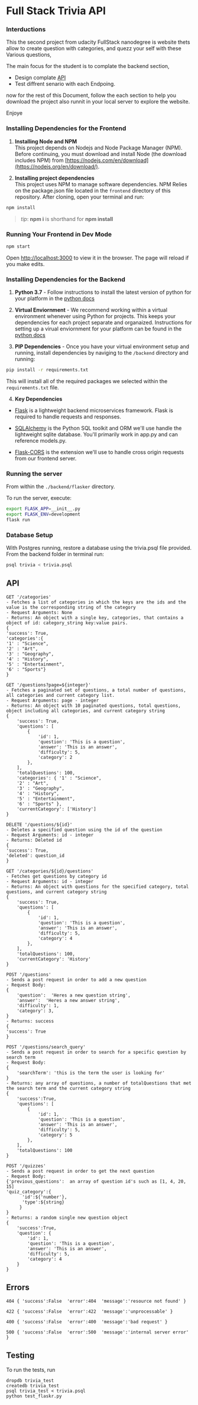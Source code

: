 # Full Stack Trivia API 

### Interductions

This the second project from udacity FullStack nanodegree is website thets allow to create question with categories,
and quezz your self with these Various questions,

The main focus for the student is to complate the backend section,
- Design complate [API](https://medium.com/swlh/the-flavours-of-apis-c13552799645)
- Test diffrent senario with each Endpoing.

now for the rest of this Document, follow the each section to help you download the project also runnit in your local server 
to explore the website. 

Enjoye 

### Installing Dependencies for the Frontend

1. **Installing Node and NPM**<br>
This project depends on Nodejs and Node Package Manager (NPM). Before continuing, you must download and install Node (the download includes NPM) from [https://nodejs.com/en/download](https://nodejs.org/en/download/).

2. **Installing project dependencies**<br>
This project uses NPM to manage software dependencies. NPM Relies on the package.json file located in the `frontend` directory of this repository. After cloning, open your terminal and run:
```bash
npm install
```
>_tip_: **npm i** is shorthand for **npm install**


### Running Your Frontend in Dev Mode


```bash
npm start
```

Open [http://localhost:3000](http://localhost:3000) to view it in the browser. The page will reload if you make edits.<br>


### Installing Dependencies for the Backend

1. **Python 3.7** - Follow instructions to install the latest version of python for your platform in the [python docs](https://docs.python.org/3/using/unix.html#getting-and-installing-the-latest-version-of-python)


2. **Virtual Enviornment** - We recommend working within a virtual environment whenever using Python for projects. This keeps your dependencies for each project separate and organaized. Instructions for setting up a virual enviornment for your platform can be found in the [python docs](https://packaging.python.org/guides/installing-using-pip-and-virtual-environments/)


3. **PIP Dependencies** - Once you have your virtual environment setup and running, install dependencies by naviging to the `/backend` directory and running:
```bash
pip install -r requirements.txt
```
This will install all of the required packages we selected within the `requirements.txt` file.


4. **Key Dependencies**
 - [Flask](http://flask.pocoo.org/)  is a lightweight backend microservices framework. Flask is required to handle requests and responses.

 - [SQLAlchemy](https://www.sqlalchemy.org/) is the Python SQL toolkit and ORM we'll use handle the lightweight sqlite database. You'll primarily work in app.py and can reference models.py. 

 - [Flask-CORS](https://flask-cors.readthedocs.io/en/latest/#) is the extension we'll use to handle cross origin requests from our frontend server. 

### Running the server

From within the `./backend/flasker` directory.

To run the server, execute:

```bash
export FLASK_APP=__init__.py
export FLASK_ENV=development
flask run
```

### Database Setup
With Postgres running, restore a database using the trivia.psql file provided. From the backend folder in terminal run:
```bash
psql trivia < trivia.psql
```

## API

```
GET '/categories'
- Fetches a list of categories in which the keys are the ids and the value is the corresponding string of the category
- Request Arguments: None
- Returns: An object with a single key, categories, that contains a object of id: category_string key:value pairs. 
{
'success': True,
'categories':{
'1' : "Science",
'2' : "Art",
'3' : "Geography",
'4' : "History",
'5' : "Entertainment",
'6' : "Sports"}
}

```
```
GET '/questions?page=${integer}'
- Fetches a paginated set of questions, a total number of questions, all categories and current category list. 
- Request Arguments: page - integer
- Returns: An object with 10 paginated questions, total questions, object including all categories, and current category string
{
    'success': True,
    'questions': [
        {
            'id': 1,
            'question': 'This is a question',
            'answer': 'This is an answer', 
            'difficulty': 5,
            'category': 2
        },
    ],
    'totalQuestions': 100,
    'categories': { '1' : "Science",
    '2' : "Art",
    '3' : "Geography",
    '4' : "History",
    '5' : "Entertainment",
    '6' : "Sports" },
    'currentCategory': ['History']
}
```
```
DELETE '/questions/${id}'
- Deletes a specified question using the id of the question
- Request Arguments: id - integer
- Returns: Deleted id
{
'success': True,
'deleted': question_id
}
```
```
GET '/categories/${id}/questions'
- Fetches get questions by category id
- Request Arguments: id - integer
- Returns: An object with questions for the specified category, total questions, and current category string 
{
    'success': True,
    'questions': [
        {
            'id': 1,
            'question': 'This is a question',
            'answer': 'This is an answer', 
            'difficulty': 5,
            'category': 4
        },
    ],
    'totalQuestions': 100,
    'currentCategory': 'History'
}
```
```
POST '/questions'
- Sends a post request in order to add a new question
- Request Body: 
{
    'question':  'Heres a new question string',
    'answer':  'Heres a new answer string',
    'difficulty': 1,
    'category': 3,
}
- Returns: success
{
'success': True
}
```
```
POST '/questions/search_query'
- Sends a post request in order to search for a specific question by search term 
- Request Body: 
{
    'searchTerm': 'this is the term the user is looking for'
}
- Returns: any array of questions, a number of totalQuestions that met the search term and the current category string 
{
    'success':True,
    'questions': [
        {
            'id': 1,
            'question': 'This is a question',
            'answer': 'This is an answer', 
            'difficulty': 5,
            'category': 5
        },
    ],
    'totalQuestions': 100
}
```
```
POST '/quizzes'
- Sends a post request in order to get the next question 
- Request Body: 
{'previous_questions':  an array of question id's such as [1, 4, 20, 15]
'quiz_category':{
      'id':${'number'},
      'type':${string}
     }
}
- Returns: a random single new question object 
{
    'success':True,
    'question': {
        'id': 1,
        'question': 'This is a question',
        'answer': 'This is an answer', 
        'difficulty': 5,
        'category': 4
    }
}
```

## Errors
`404
{
'success':False 
'error':404 
'message':'resource not found' }`

`422
{
'success':False 
'error':422 
'message':'unprocessable' }`

`400
{
'success':False 
'error':400 
'message':'bad request' }`

`500
{
'success':False 
'error':500 
'message':'internal server error' }`

## Testing
To run the tests, run
```
dropdb trivia_test
createdb trivia_test
psql trivia_test < trivia.psql
python test_flaskr.py
```
